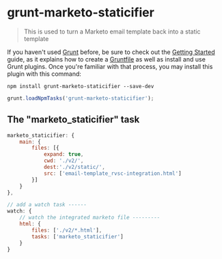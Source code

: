 # grunt-marketo-staticifier

> This is used to turn a Marketo email template back into a static template

If you haven't used [Grunt](http://gruntjs.com/) before, be sure to check out the [Getting Started](http://gruntjs.com/getting-started) guide, as it explains how to create a [Gruntfile](http://gruntjs.com/sample-gruntfile) as well as install and use Grunt plugins. Once you're familiar with that process, you may install this plugin with this command:

```shell
npm install grunt-marketo-staticifier --save-dev
```

```js
grunt.loadNpmTasks('grunt-marketo-staticifier');
```

## The "marketo_staticifier" task

```js example
marketo_staticifier: {
    main: {
        files: [{
            expand: true,
            cwd: './v2/',
            dest:'./v2/static/',
            src: ['email-template_rvsc-integration.html']
        }]
    }
},

// add a watch task ------
watch: {
    // watch the integrated marketo file ---------
    html: {
        files: ['./v2/*.html'],
        tasks: ['marketo_staticifier']
    }
}
```
